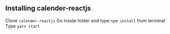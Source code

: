 ## Installing calender-reactjs
Clone ``calender-reactjs``
Go inside folder and type ``npm install`` from terminal
Type ``yarn start``
